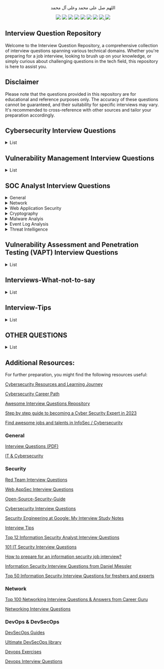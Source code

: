 <p align="center">اللهم صل على محمد وعلى آل محمد</p>
<div id="header" align="center">

<img src="https://cdn.rawgit.com/sindresorhus/awesome/d7305f38d29fed78fa85652e3a63e154dd8e8829/media/badge.svg">
<img src="https://img.shields.io/github/stars/mrm8brh/Interview-Questions?style=social">
<img src="https://img.shields.io/github/forks/mrm8brh/Interview-Questions?style=social">
<img src="https://img.shields.io/github/repo-size/mrm8brh/Interview-Questions?style=social">
<img src="https://img.shields.io/github/license/mrm8brh/Interview-Questions?style=social">
<img src="https://img.shields.io/github/issues/mrm8brh/Interview-Questions?style=social">
<img src="https://img.shields.io/github/watchers/mrm8brh/Interview-Questions?style=social">
<a href="https://techforpalestine.org/">
<img src="https://raw.githubusercontent.com/Safouene1/support-palestine-banner/master/StandWithPalestine.svg">
</a>
<a href="https://techforpalestine.org/">
<img src="https://badge.techforpalestine.org/default">
</a>
  
</div>

## Interview Question Repository

Welcome to the Interview Question Repository, a comprehensive collection of interview questions spanning various technical domains. Whether you're preparing for a job interview, looking to brush up on your knowledge, or simply curious about challenging questions in the tech field, this repository is here to assist you.

## Disclaimer

Please note that the questions provided in this repository are for educational and reference purposes only. The accuracy of these questions cannot be guaranteed, and their suitability for specific interviews may vary. It's recommended to cross-reference with other sources and tailor your preparation accordingly.


## Cybersecurity Interview Questions
<details>
<summary>List</summary>
 
1. Differentiate between Routers and Switches, highlighting their respective functionalities and use cases in a network environment.

2. Can you explain what a VLAN is and why it is used in network environments? Additionally, could you describe some common benefits and potential security considerations associated with implementing VLANs?

3. What is the distinction between a Layer 2 and a Layer 3 switch? How does a Layer 3 switch differ from a traditional router in terms of functionality and use cases within a network? Could you provide an example scenario where a Layer 3 switch would be the preferred choice over a router?

4. Compare Switches and Hubs, outlining the distinctions in terms of collision domains, unicast, multicast, broadcast, half-duplex, and full-duplex communication.

5. Explain the significance of various protocols and ports such as ARP, ICMP, DHCP, DNS, HTTP, HTTPS, RDP, SMTP, and LDAP in network communication.

6. Describe the fundamental components of Active Directory, including assets, forest structure, Group Policy Objects (GPO), and Organizational Units (OU).

7. Discuss the Border Gateway Protocol (BGP) and its role in routing protocols, particularly in large-scale networks and the internet.

8. Define the basic functionality of a Firewall and how it helps in safeguarding networks by controlling incoming and outgoing traffic.

9. Explore the OWASP TOP 10 vulnerabilities, such as SQL Injection, XSS, and Clickjacking, and their potential impact on web applications.

10. Elaborate on key web security mechanisms like Content Security Policy (CSP) and HTTP Strict Transport Security (HSTS), and their role in mitigating web-based attacks.

11. Differentiate between Symmetric Encryption (e.g., AES) and Asymmetric Encryption (e.g., RSA), and compare them to Hashing, Obfuscation, Encoding, and Steganography, discussing their unique applications.

12. Examine DDoS attacks, distinguishing between Volumetric Attacks and Application Layer Attacks, and explore strategies to mitigate these threats.

13. Outline the various phases of Penetration Testing, including Spoofing and Sniffing, and how they aid in identifying vulnerabilities within a system.

14. Describe the phases of Incident Response and their significance in efficiently handling cybersecurity incidents.

15. Analyze different social engineering techniques like Phishing, Spear Phishing, Smishing, and Vishing, discussing their methods of exploitation and prevention.

16. Evaluate the pros and cons of Open Source Solutions versus Commercial Solutions concerning their security capabilities.

17. Explain the importance of compliance standards like PCI DSS and ISO 27001 in ensuring a secure and compliant environment for handling sensitive data.

18. Discuss various file systems, such as NTFS, FAT, FAT32, and Ext4, and their respective features. Also, explain the process of mounting in file systems.

19. Explore aspects of Linux, including different distributions, permissions, processes, and packaging systems commonly used in Linux environments.

20. Outline troubleshooting techniques for resolving issues related to internet connectivity and Blue Screen errors. Also, discuss the role of Print Servers in network printing.

21. Compare the security aspects of Windows, Linux, and macOS operating systems, discussing their strengths and weaknesses.

22. Introduce the concepts of Threat Hunting and OSINT (Open-Source Intelligence), emphasizing their importance in proactively identifying and addressing potential threats.

23. Define and differentiate between vulnerability, risk, and threat, and how they contribute to the overall cybersecurity posture of an organization.

24. Provide an overview of MITRE ATT&CK and Cyber Kill Chain frameworks, illustrating how they are used to map and analyze cyber-attacks.

25. Explore Essential Cybersecurity Controls (ECC) and their significance in establishing a robust cybersecurity framework.

26. Explain the roles of Proxy and Reverse Proxy in enhancing security and privacy, particularly in web applications and networks.

27. Discuss the concept of Network Segmentation and its importance in preventing lateral movement and containing potential security breaches.

28. Introduce various security solutions such as
    - EDR (Endpoint Detection and Response)
    - XDR (Extended Detection and Response)
    - WAF (Web Application Firewall)
    - PAM (Privileged Access Management)
    - SIEM (Security Information and Event Management)
    - FIM (File Integrity Monitoring)
    - SOAR (Security Orchestration, Automation, and Response)
    - NDR (Network Detection and Response)
    - DLP (Data Loss Prevention)
    
  Highlight their respective roles in enhancing cybersecurity defenses.

30. What is the CIA triad, and how does it relate to information security?

31. Can you explain the concept of defense in depth in the context of cybersecurity?

32. What is the principle of least privilege, and how does it enhance system security?

33. Describe the concept of Virtual Private Network (VPN) and its significance in securing communications over the internet.

34. How does Multi-Factor Authentication (MFA) enhance user authentication and why is it considered a best practice for securing accounts and systems?

35. Explain the concept of a Public Key Infrastructure (PKI) and its role in enabling secure digital communication and authentication.

36. Describe the principles of secure coding practices and their importance in developing robust and resilient software applications.

37. Can you elaborate on the concept of "zero trust" architecture and its advantages in modern network security designs?

38. What are the essential components of a disaster recovery plan, and how does it differ from a business continuity plan in the context of cybersecurity?

39. Describe the significance of Secure Sockets Layer/Transport Layer Security (SSL/TLS) protocols in securing web communications and data integrity.

40. Can you explain the concept of a zero-day vulnerability and discuss strategies for addressing these types of threats proactively?

41. What are the best practices for securing sensitive data stored in databases and how can encryption play a crucial role in this context?

42. Can you explain the role of a mail gateway in an organization's cybersecurity strategy and how SPF (Sender Policy Framework) and DKIM (DomainKeys Identified Mail) technologies contribute to enhancing email security? Could you provide an example of a real-world scenario where the correct implementation of SPF and DKIM could have prevented a potential email-based security breach?
</details>

## Vulnerability Management Interview Questions
<details>
<summary>List</summary>
 
1. What are the scanning strategies for DMZ environment ?

2. How privilege escalation happens ?

3. Any vulnerability from past which grabbed your attention ?

4. What will you do if you find ports 21, 22, 80 and 443 open during a blackbox test on a

particular IP ?

5. Between infrastructure and web application security, which is your strong domain ?

6. Why did Spring4Shell did not gain as much popularity as Log4j ?

7. If you remove the vulnerable JNDI classpaths from the Log4j library, will it be an acceptable

solution ?

8. Recent vulnerability in Microsoft Office ?

9. Why later versions of TLS are better than previous versions ?

10. Tell some KPIs related to VM ?

11. In "MAP" report, what are A, S, L and N ?

12. What are the steps to deploy a scanner appliance and where you will deploy scanner

appliance in a data centre ?

13. After authenticated scan is completed, how will you get to know whether it has picked up

correct authentication record or not ?

14. Types of scan performed in your current organisation ?

15. Highest level of access role in Qualys VM ?

16. How to configure cloud agents ?

17. How to configure PC scans ?

18. What are the differences between agent and scanner based scan ?

19. What are the causes for authentication failures ?

20. Which type of tool are you using to safeguard authentication records ?

21. Inbound and Outbound traffic for a scanner appliance ?

22. Types of URLs which Qualys uses ? Explain them.

23. Explain NTLM and Kerberos.

24. What is SMTP mail relay vulnerability ?

25. What is CORS ? How will you prevent it ?

26. How will you identify sources and sinks in DOM based XSS ?

27. What is residual risk ?

28. How does TLS handshake happens ?

29. What is SSRF attack ? How will you prevent it ?

30. What is CSRF attack ? How will you prevent it ?

31. What actions will you take once you receive notification about a zero day vulnerability ?

32. What is the TLS version used currently ?

33. Explain few infrastructure vulnerabilities.

34. Why do we run discovery scans ?

35. How do we prioritize vulnerabilities ?

36. What happens in backend once you hit the scan button ?

37. Explain CIA triad.

38. Explain CVSS scoring system.

39. What is NetBIOS ?

40. Explain few nmap commands with switches.41. How will you integrate Qualys with ServiceNow ?

42. Explain your roles and responsibilities in your current organization.

43. Explain XSS attack.

44. Explain SMB protocol.

45. How will data flow once you hit a URL in your browser ?

46. What are differences between Tenable.io and Tenable.sc ?

47. Which tool do you use for asset inventory ?

48. Explain the exception management process followed in your organization.

49. Which tool is better, Qualys or Tenable ?

50. Why is there a need to run dedicated policy compliance scan when vulnerability scan can

gather all the required data ?

51. Have you used Burp Collaborator ?

52. What are the differences between Encryption and Encoding ?

53. What are SOAP and REST APIs ?

54. Explain insecure deserialization vulnerability.

55. Explain how DNS works.

56. Explain how SMTP works.

57. What is the difference between bind shell and reverse shell ?

58. How will you verify if a firewall is present between the target and nmap ?

59. What are the tools present in Kali Linux for penetration testing ?

60. What are the configuration options available in Qualys's option profile ?
</details>


## SOC Analyst Interview Questions
<details>

<summary>General</summary>
 
1. What are TTPs?

2. Explain Dictionary attack.

3. Explain Rainbow attack.

4. What is Pass-the-hash attack?

5. What is port scanning?

6. What is Sniffing Attack?

7. Explain Phishing.

8. Explain Spear Phishing.

9. Explain Whaling.

10. Explain Vishing.

11. What is an exploit and payload?

12. What is Spoofing?

13. Explain DOS and DDOS attack.

14. Explain SYN flood attack.

15. Explain ARP poisoning.

16. Explain MITM attack.

17. Explain DNS Poisoning.

18. What is DNS Tunneling?

19. What is drive-by-download?

20. What is a malware?

21. Explain different Types of Malware.

22. Difference between Virus and Trojan and Worm?

23. What is file less malwares or file less attack?

24. What is OWASP?

25. Explain SQL Injection.

26. Explain Cross Site Scripting (XSS).

27. Explain Cross Site Request Forgery (CSRF).

28. Explain Broken Authentication.

29. Explain Broken Access Control.

30. How do you keep yourself updated with information security?

31. What are black hat, white hat and gray hat?

32. Do you know any programming language?

33. How can you define Blue Team and Red Team basically?

34. What is firewall?

35. Explain Security Misconfiguration

36. Explain vulnerability, risk and threat.

37. What is compliance?

38. What is MITRE ATT&CK?

39. Do you have any project that we can look at?

40. Explain 2FA.

41. Could you share some general endpoint security product names?

42. What are HIDS and NIDS?

43. What is CIA triad?

44. What is AAA?

45. What is Cyber Kill Chain?

46. What is SIEM?

47. What Is Indicator Of Compromise (IOCs)?

48. What is Indicators of Attack (IOAs)?

49. Explain True Positive and False Positive.
</details>

<details>
<summary>Network</summary>
 
1. What is OSI Model? Explain each layer.

2. What is three-way handshake?

3. What is TCP/IP Model? Explain the difference between OSI and TCP/IP model

4. What is ARP?

5. What is DHCP?

6. Could you share some general network security product names?

7. What is the key difference between IDS and IPS?

8. How can you protect yourself from Man-in-the-middle attacks?
</details>

<details>
<summary>Web Application Security</summary>
 
1. What are the HTTP response codes?

2. Explain OWASP Top 10.

3. What is SQL injection?

4. Explain SQL injection types.

5. How to prevent SQL injection vulnerability?

6. What is XSS and how XSS can be prevented?

7. Explain XSS types.

8. What is IDOR?

9. What is RFI?

10. What is LFI?

11. Explain the difference between LFI and RFI?

12. Explain CSRF.

13. What is WAF?
</details>


<details>
<summary>Cryptography</summary>
 
1. What are encoding, hashing, encryption?

2. What is the difference between hashing and encryption?

3. Explain salted hashes?

4. What are differences between SSL and TLS?
</details>

<details>
<summary>Malware Analyis</summary>
 
1. What is the name of the software that compiles of the written codes?

2. What is the name of the software that translates machine codes into assembly language?

3. What is the difference between static and dynamic malware analysis?

4. How does malware achieve persistence on Windows?
</details>

<details>
<summary>Event Log Analysis</summary>
 
1. Which event logs are available default on Windows?

2. With which security Event ID can the Successfully RDP connection be detected?

3. With which event id can failed logons be detected?

4. Which field of which event should I look at so that I can detect RDP logons?
</details>

<details>
<summary>Threat Intelligence</summary>
 
1. What is Cyber Threat Intelligence (CTI)?

2. What is TAXII in Cyber Threat Intelligence (CTI)?

3. Name some of the Threat Intelligence Platforms

4. What are the types of Threat Intelligence?
</details>

## Vulnerability Assessment and Penetration Testing (VAPT) Interview Questions
<details>
<summary>List</summary>
 
1. What is a specific definition of pentesting?

2. What is the primary purpose of pentesting?

3. What are the goals of conducting a pentesting exercise?

4. There is very often confusionbetween vulnerability testing and pentesting. What is the primary difference between the two?

5. What are the three types of pentesting methodologies?

6. What are the teams that can carry out a pentest?

7. What are some of the most common network security vulnerabilities that a pentester comes across?

8. What are the different pentesting techniques?

9. What network ports are commonly examined in a pentesting exercise, and what tool can be used for this?

10. What is a specific pentesting exercise that can be done with a Diffie-Hellman exchange?

11. After a pentest is conducted, what are some of the top network controls you would advise your client to implement?

12. Describe the theoretical constructs of a threat model that can be used in a pentesting exercise

13. You need to reset a password-protected BIOS configuration. Whatdo you do?

14. How would you login to Active Directory from a Linux or Mac box?

15. How would you judge ifa remote server is running IIS or Apache?

16. What is data protection in transit vs data protection at rest?

17. You see a user logging in as root to perform basic functions. Is this a problem?

18. How do you protect your home wireless access point?

19. What is an easy way toconfigure a network to allow only a single computer to login on a particular jack?

20. You are remoted in to a headless system in a remote area. You have no physical access to the hardware and you need to perform an OS installation. What do you do?

21. What is the difference between information protection and information assurance?

22. What is the difference between closed-source and open-source? Which is better?

23. What is your opinion on hacktivist groupssuch as Anonymous?

24. Why are internal threats oftentimes more successful than external threats?

25. What is residual risk?

26. Why is deleted data not truly gone when you delete it?

27. What is the chain of custody?

28. What is exfiltration?

29.  I’m the CEO of a Fortune 500 company. I make more in an afternoon than you make in a year. I don’t care about this stupid security stuff. It just costs time and money and slows everything down. Why should I care about this junk?

30.  What are the hacking stages? Explain each stage

31.  What is footprinting? What are the techniques used for footprinting?

32.  What are some of the standard tools used by ethical hackers?

33.  How canyou avoid or prevent ARP poisoning?

34.  Do you prefer Windows or Linux?

35.  What should be implemented on a login page?

36.  What is an ACL?

37.  Describe a proxy.

38.  What are MAC, DAC and RBAC?

39.  How can you ensure the privacy of a VPN connection?

40.  What is UTM?

41.  What is the difference between Diffie Hellman and RSA?

42.  What is Remote Desktop Protocol (RDP)?

43.  What are the several indicators of compromise(IOC) that organizations should monitor?

44.  What is the use of Patch Management?

45.  What do you understand by compliance in Cybersecurity?

</details>

## Interviews-What-not-to-say
<details>
<summary>List</summary>

Interviews are nothing if not opportunities to drive yourself crazy. 

Just remind yourself to look good, appear confident, say all the right things and don't say any of the wrong ones. 

It shouldn't be so hard to follow these guidelines except you'll be on the receiving end of an endless line of questions. Factor in your nerves and you'll be lucky to remember your own name.

Don't fret.

If you walk into the interview prepared, you can make sure you know what right things to say, and you can stop yourself from saying the following wrong things.

1. "I hated my last boss." Your last boss was a miserable person whose main concern was making your life miserable. Of course you don't have a lot of nice things to say; however, don't mistake honesty, which is admirable, for trash-talking, which is despicable.

"If you truly did hate your last boss, I would be prepared to articulate why your last organization and relationship was not right for you," says Greg Moran, director of industry sales and partnerships for Talent Technology Corp. "Then be prepared to explain what type of organization is right for you and what type of management style you best respond to."

Don't Miss

- [10 best excuses for coming to work late](https://edition.cnn.com/2008/LIVING/worklife/06/09/cb.late.excuses/index.html)
- [12 things to consider before taking your first job](https://edition.cnn.com/2008/LIVING/worklife/06/25/cb.first.job/index.html)
- [More CareerBuilder.com stories](http://edition.cnn.com/LIVING/careers/archive)

2. "I don't know anything about the company." Chances are the interviewer will ask what you know about the company. If you say you don't know anything about it, the interviewer will wonder why you're applying for the job and will probably conclude you're after money, not a career.

"With today's technology," Moran says, "there is no excuse for having no knowledge of a company except laziness and/or poor planning -- neither of which are attributes {of potential employees} sought by many organizations."

3. "No, I don't have any questions for you." Much like telling the interviewer that you don't know anything about the company, saying you don't have any questions to ask also signals a lack of interest. Perhaps the interviewer answered every question or concern you had about the position, but if you're interested in a future with this employer, you can probably think of a few things to ask.

"Research the company before you show up," Moran advises. "Understand the business strategy, goals and people. Having this type of knowledge will give you some questions to keep in your pocket if the conversation is not flowing naturally."

4. "I'm going to need to take these days off." "We all have lives and commitments and any employer that you would even consider working for understands this. If you progress to an offer stage, this is the time for a discussion regarding personal obligations," Moran suggests. "Just don't bring it up prior to the salary negotiation/offer stage."

Why? By mentioning the days you need off too early in the interview, you risk coming off presumptuous as if you know you'll get the job.

5. "How long until I get a promotion?" While you want to show that you're goal-oriented, be certain you don't come offas entitled or ready to leave behind a job you don't even have yet.

"There are many tactful ways to ask this question that will show an employer that you are ambitious and looking at the big picture," Moran offers. "For example, asking the interviewer to explain the typical career path for the position is fine."

Another option is to ask the interviewer why the position is open, Moran adds. You might find out it's due to a promotion and can use that information to learn more about career opportunities.

6. "Are you an active member in your church?" As you attempt to make small talk with an interviewer, don't cross the line into inappropriate chitchat. Avoid topics that are controversial or that veer too much from work.

"This sounds obvious but many times I have been interviewing candidates and been asked about my personal hobbies, family obligations, et cetera," Moran says. "Attempting to develop a rapport is essential but taking it too far can bring you into some uncomfortable territory."

7. "As Lady Macbeth so eloquently put it..." Scripted answers, although accurate, don't impress interviewers. Not only do they make you sound rehearsed and stiff, they also prevent you from engaging in a dialogue.

"This is a conversation between a couple humans that are trying to get a good understanding of one another. Act accordingly," Moran reminds.

8. "And another thing I hate..." Save your rants for your blog. When you're angry, you don't sway anybody's opinion about a topic, but you do make them like you less. For one thing, they might disagree with you. They also won't take kindly to your bad attitude.

"If you are bitter, keep it inside and show optimism. Start complaining and you will be rejected immediately," Moran warns. "Do you like working with a complainer? Neither will the interviewer."

</details>


## Interview-Tips
<details>
<summary>List</summary>

OVERVIEW:

Advance preparation for the interview is KEY to calming down the “jitters” before the actual interview. It is normal to be nervous for the interview but lack of preparation will only enhance that tense, uneasy feeling. Please review the below to insure you perform at your peak for each and every interview. Remember to NEVER take any interview for granted as it may result in a strong, future contact even if the job you are interviewing for is not the ideal fit.

1. Researching a company (and a specific business unit) is a critical first step in preparing for an interview. Review the web-site, perform an internet search using Google and review Bloomberg/Reuters for recent company news. It is vitally important to be able to respond confidently to the question: "Why would you want to work for our company and/or our business unit?”

2. Proper business attire is very important which include a dark grey or blue suit with solid white or light blue shirts/blouses. In a corporate environment, the following is usually frowned upon: long hair (on men), goatees (on men), ear rings (on men), nose rings, etc. Please be sure to use your judgment and always put your best foot forward. Additionally, remember to bring an extra copy of your resume including 2-3 professional references from a direct supervisor/manager and an attaché or briefcase to carry your professional belongings.

3. Arrive to the interview 10-15 minutes early - NEVER be late for an interview. Be sure to have all interview contact information readily accessible in the event there is a mix-up or you’re running late. In circumstances beyond your control, first call the interviewer directly to advise that you are running late; and then, secondly, call your Recruiter to give us an opportunity to call the employer, as well.

4. Upon initial greetings, always give a firm handshake, warm smile and direct eye contact. Please try to avoid excessive hand movements, poor eye contact and slouching in your seat. Integrate your personality and don’t be afraid to smile sinceyou will most likely be working with this person in close proximity. Both your skill sets and personality fit can be equally important to the interviewer.

5. Selling your skills is as important as listening to what the interviewer is looking for in his/her ideal candidate. Be prepared to sell your SRA (skills, responsibilities and 3-5 accomplishments) but it is critical you know which of those SRAs are requirements of the role. It is recommended that you ask questions that serve more as “information gathering” rather than “preferential”: i.e. “How much of the role involves accounting work versus the analytical component” (information gathering) rather than “I’d love to get more involved with the analysis” (preferential question). 

Avoid over talking and instead focus on concise, clear, direct answers to the Interviewers’ questions. Also, remember NOT to over-talk the interviewer and wait until the appropriate time to respond to all questions/inquiries. Always make sure to answer questions honestly and never put information on your resume that you can’t back up on the interview. First impressions are critical and you don’t want to create any false perceptions of your capabilities.


INTERVIEW QUESTIONS “You May Be Asked”:

-Please give us examples of how you handled an adverse situation (i.e. tough client) or a stressful deadline?

- What attributes or skills separates you from other professionals in your field?

- List 3 of your biggest accomplishments and 1-2 weaknesses (or areas requiring improvement). Be careful with the “weakness’ question; ask your recruiter how to handle.

- Why are you looking to leave your current position and what are you looking for in your next role?

- What do you know about our company and why are you interested in this position?

- What have you liked and disliked about your current & previous positions? (Remember to stay positive; negative comments about former employers are frowned upon)

- What are your short-term and long-term career goals?

- Do you have any supervisory experience? If so, is that a requirement of your next position?

- Tell me the biggest challenge in yourcareer to date.

- Is there a particular industry or company size preference you have? For example, small versus large firm and tell me the advantages of each.

- Please explain your job moves and if applicable, why you were laid off or stayed less than a year in any position?

- How long have you been looking for a new job? If applicable, why do you feel it is taking so long for you to find the right position?

- How best would your supervisor/manager and staff (if applicable) describe you as a professional?

- What are you looking for in your base salary and/or total compensation? How did you arrive at these numbers? (Best answer: “My main focus is finding the right opportunity and a Fair Market Offer. I’d also prefer to have your recruiter negotiate on my behalf and leave you with the fact that I’m extremely interested & excited about this position and your company.”)

- Do you have any questions about the position or the company that I can answer for you? (Note, it is critical that you have relevant questions for the interviewer – see “next section.”)


INTERVIEW QUESTIONS “You Should Ask”

- I have a solid overview of the position; can you tell me more about the specific skills and responsibilities that are keys to my success in this role?

- How would you describe your ideal candidate?

- How would you describe a typical day for this role? What are some of the daily, weekly & month-end deadlines that I need to be aware of?

- Which groups will I be interfacing with and have exposure to on a regular basis?

- What has been the short and long-term career path for others that have been in this or similar positions within your company?

- Can you tell me more about your background and other members of the group?

- What do you like most about your current role?

- Is there anything else in my background that I can expand upon?

- IMPORTANT: Do not ask any questions regarding Compensation, Hours or Benefits.


INTERVIEW “STUFF TO ALWAYS AVOID”:

- NO backup copies of your resume; remember to always bring multiple copies

- Poor attention detail including an incomplete, inaccurate or sloppy application

- Arriving to an interview late and without a preemptive call to notify interviewer

- Unprofessional attire including jeans or casual clothes

- Poor eye contact & a weak, limp handshake

- Discussing compensation, hours & benefits INSTEAD of focusing on the opportunity

- Negative portrayal of past employers and/or job responsibilities

- Over-confident or lacking confidence – both can “hurt” your chances

- Indirect/vague answers to questions as opposed to direct/concise answers

- Lack of short term and long term career goals that are in sync with the responsibilities of the position

- Lacking any relevant questions for the interviewer; this is often interpreted as a lack of interest or motivation in the role

- Overanxious to bypass current role for future opportunities…”not willing to pay your dues”

- Too lackadaisical; interviewing only to get a better sense of market value OR to draw better compensation from current employer in the form of a “counter-offer”

- Obvious lack of interest or enthusiasm in the company or the role

- Unable to take criticism or responding harshly to aggressive questioning from the interviewer i.e. low GPAs or a lot of job moves should be accompanied by a concise, non-evasive explanations

- Inability to handle pressure; appearing too nervous during the interview. Remember, some nervousness is healthy BUT don’t allow it to prevent you from performing at a high level during the meeting

</details>

## OTHER QUESTIONS 
<details>
<summary>List</summary>
   
1. What would you consider to be the most important aspects of this job?
   
2. What are the skills and attributes you value most for someone being hired for this position?

3. Could you describe a typical day or week in this position? The typical client or customer I would be dealing with? The expectations To determine how and when you will evaluated, Payne recommend advises asking:

5. What are the performance expectations of this position over the first 12 months?

7. What types of skills do you NOT already have onboard that you're looking to fill with a new hire? The department asking about your department's workers and role in the company can help you understand more about the company's culture and hierarchy.

9. What is the overall structure of the company and how does your department fit the structure? 

</details>
   
## Additional Resources:

For further preparation, you might find the following resources useful:

[Cybersecurity Resources and Learning Journey](https://github.com/MrM8BRH/CRLJ)

[Cybersecurity Career Path](https://github.com/rezaduty/cybersecurity-career-path)

[Awesome Interview Questions Repository](https://github.com/DopplerHQ/awesome-interview-questions)

[Step by step guide to becoming a Cyber Security Expert in 2023](https://roadmap.sh/cyber-security)

[Find awesome jobs and talents in InfoSec / Cybersecurity](https://infosec-jobs.com/)

### General
[Interview Questions (PDF)](https://mega.nz/folder/gngExCLI#v6ZYW_7LWLrRntZLhLfUhg)

[IT & Cybersecurity](https://start.me/p/KMqznE/it-cyber-security)

### Security
[Red Team Interview Questions](https://github.com/HadessCS/Red-team-Interview-Questions)

[Web AppSec Interview Questions](https://tib3rius.com/interview-questions)

[Open-Source-Security-Guide](https://github.com/mikeroyal/Open-Source-Security-Guide)

[Cybersecurity Interview Questions](https://github.com/nixonion/Cybersecurity-Interview-Questions)

[Security Engineering at Google: My Interview Study Notes](https://github.com/gracenolan/Notes)

[Interview Tips](https://github.com/jigerjain/Interview_Tips)

[Top 12 Information Security Analyst Interview Questions](https://career.guru99.com/top-12-security-information-analyst-interview-questions/)

[101 IT Security Interview Questions](https://careers.simplicable.com/careers/new/101-IT-security-interview-questions)

[How to prepare for an information security job interview?](https://www.techtarget.com/searchsecurity/tips)

[Information Security Interview Questions from Daniel Miessler](https://danielmiessler.com/p/infosec-interview-questions/)

[Top 50 Information Security Interview Questions for freshers and experts](https://resources.infosecinstitute.com/topics/professional-development/top-50-information-security-interview-questions/)

### Network
[Top 100 Networking Interview Questions & Answers from Career Guru](https://www.guru99.com/networking-interview-questions.html)

[Networking Interview Questions](https://www.interviewbit.com/networking-interview-questions/)

### DevOps & DevSecOps
[DevSecOps Guides](https://devsecopsguides.com/)

[Ultimate DevSecOps library](https://github.com/sottlmarek/DevSecOps)

[Devops Exercises](https://github.com/bregman-arie/devops-exercises)

[Devops Interview Questions](https://github.com/Devinterview-io/devops-interview-questions)
